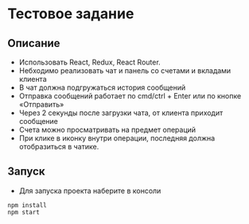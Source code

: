 # Тестовое задание
## Описание
- Использовать React, Redux, React Router.
- Небходимо реализовать чат и панель со счетами и вкладами клиента
- В чат должна подгружаться история сообщений
- Отправка сообщений работает по cmd/ctrl + Enter или по кнопке «Отправить»
- Через 2 секунды после загрузки чата, от клиента приходит сообщение
- Счета можно просматривать на предмет операций
- При клике в иконку внутри операции, последняя должна отобразиться в чатике.
## Запуск
- Для запуска проекта наберите в консоли
```
npm install
npm start
```
